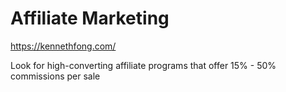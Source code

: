 # Affiliate Marketing

https://kennethfong.com/

Look for high-converting affiliate programs
that offer 15% - 50% commissions per sale